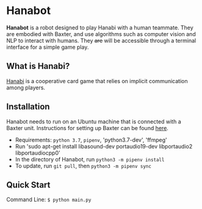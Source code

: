 # Hanabot
**Hanabot** is a robot designed to play Hanabi with a human teammate. They are embodied with Baxter, and use algorithms such as computer vision and NLP to interact with humans. They ~~are~~ will be accessible through a terminal interface for a simple game play.

## What is Hanabi?
[Hanabi](https://en.wikipedia.org/wiki/Hanabi_(card_game)) is a cooperative card game that relies on implicit communication among players. 

## Installation
Hanabot needs to run on an Ubuntu machine that is connected with a Baxter unit. Instructions for setting up Baxter can be found [here](http://sdk.rethinkrobotics.com/wiki/Baxter_Setup). 
- Requirements: `python 3.7`, `pipenv`, 'python3.7-dev', 'ffmpeg'
- Run 'sudo apt-get install libasound-dev portaudio19-dev libportaudio2 libportaudiocpp0'
- In the directory of Hanabot, run `python3 -m pipenv install`
- To update, run `git pull`, then `python3 -m pipenv sync`

## Quick Start
Command Line:
`$ python main.py`

